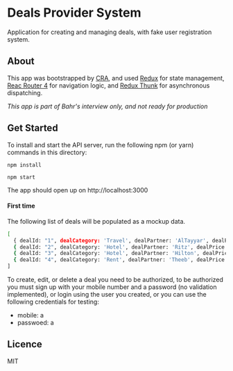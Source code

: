 # Deals Provider System

Application for creating and managing deals, with fake user registration system.

## About

This app was bootstrapped by [CRA](https://github.com/facebook/create-react-app), and used [Redux](https://redux.js.org/) for state management, [Reac Router 4](https://reacttraining.com) for navigation logic, and [Redux Thunk](https://www.npmjs.com/package/redux-thunk) for asynchronous dispatching.

 *This app is part of Bahr's interview only, and not ready for production*

## Get Started
To install and start the API server, run the following npm (or yarn) commands in this directory:

`npm install`

`npm start`

The app should open up on http://localhost:3000

#### First time

The following list of deals will be populated as a mockup data.

```sh
[
  { dealId: "1", dealCategory: 'Travel', dealPartner: 'AlTayyar', dealPrice: 200 },
  { dealId: "2", dealCategory: 'Hotel', dealPartner: 'Ritz', dealPrice: 2500 },
  { dealId: "3", dealCategory: 'Hotel', dealPartner: 'Hilton', dealPrice: 1500 },
  { dealId: "4", dealCategory: 'Rent', dealPartner: 'Theeb', dealPrice: 80 },
]
```

To create, edit, or delete a deal you need to be authorized, to be authorized you must sign up with your mobile number and a password (no validation implemented), or login using the user you created, or you can use the following credentials for testing:

 * mobile: a
 * passwoed: a

## Licence

MIT
